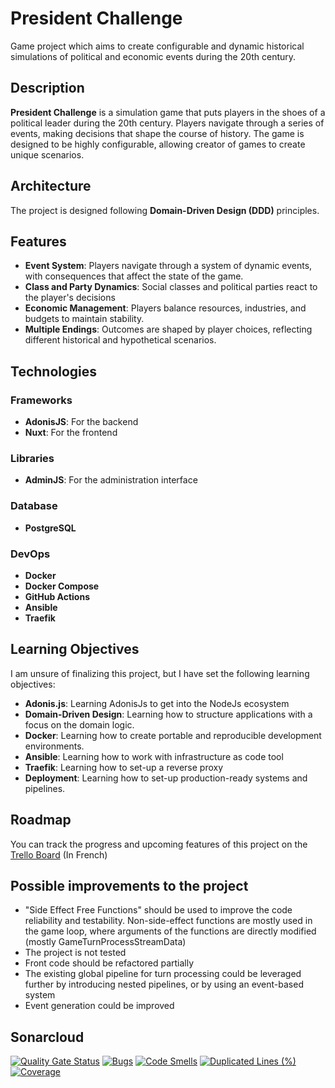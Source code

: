 # President Challenge

Game project which aims to create configurable and dynamic historical simulations of political and economic events during the 20th century.

## Description

**President Challenge** is a simulation game that puts players in the shoes of a political leader during the 20th century. Players navigate through a series of events, making decisions that shape the course of history. The game is designed to be highly configurable, allowing creator of games to create unique scenarios.

## Architecture

The project is designed following **Domain-Driven Design (DDD)** principles.

## Features

- **Event System**: Players navigate through a system of dynamic events, with consequences that affect the state of the game.
- **Class and Party Dynamics**: Social classes and political parties react to the player's decisions
- **Economic Management**: Players balance resources, industries, and budgets to maintain stability.
- **Multiple Endings**: Outcomes are shaped by player choices, reflecting different historical and hypothetical scenarios.

## Technologies

### Frameworks

- **AdonisJS**: For the backend
- **Nuxt**: For the frontend

### Libraries

- **AdminJS**: For the administration interface

### Database

- **PostgreSQL**

### DevOps

- **Docker**
- **Docker Compose**
- **GitHub Actions**
- **Ansible**
- **Traefik**

## Learning Objectives

I am unsure of finalizing this project, but I have set the following learning objectives:
- **Adonis.js**: Learning AdonisJs to get into the NodeJs ecosystem
- **Domain-Driven Design**: Learning how to structure applications with a focus on the domain logic.
- **Docker**: Learning how to create portable and reproducible development environments.
- **Ansible**: Learning how to work with infrastructure as code tool
- **Traefik**: Learning how to set-up a reverse proxy
- **Deployment**: Learning how to set-up production-ready systems and pipelines.

## Roadmap

You can track the progress and upcoming features of this project on the [Trello Board](https://trello.com/b/yeDvZUYI/allende-challenge-v2) (In French)

## Possible improvements to the project

- "Side Effect Free Functions" should be used to improve the code reliability and testability. Non-side-effect functions are mostly used in the game loop, where arguments of the functions are directly modified (mostly GameTurnProcessStreamData)
- The project is not tested
- Front code should be refactored partially
- The existing global pipeline for turn processing could be leveraged further by introducing nested pipelines, or by using an event-based system
- Event generation could be improved

## Sonarcloud

[![Quality Gate Status](https://sonarcloud.io/api/project_badges/measure?project=NathanFouere_allende-challenge-v2&metric=alert_status&token=da295f277cd5d131c11ab2d5705fb52c7f38c414)](https://sonarcloud.io/summary/new_code?id=NathanFouere_allende-challenge-v2)
[![Bugs](https://sonarcloud.io/api/project_badges/measure?project=NathanFouere_allende-challenge-v2&metric=bugs&token=da295f277cd5d131c11ab2d5705fb52c7f38c414)](https://sonarcloud.io/summary/new_code?id=NathanFouere_allende-challenge-v2)
[![Code Smells](https://sonarcloud.io/api/project_badges/measure?project=NathanFouere_allende-challenge-v2&metric=code_smells&token=da295f277cd5d131c11ab2d5705fb52c7f38c414)](https://sonarcloud.io/summary/new_code?id=NathanFouere_allende-challenge-v2)
[![Duplicated Lines (%)](https://sonarcloud.io/api/project_badges/measure?project=NathanFouere_allende-challenge-v2&metric=duplicated_lines_density&token=da295f277cd5d131c11ab2d5705fb52c7f38c414)](https://sonarcloud.io/summary/new_code?id=NathanFouere_allende-challenge-v2)
[![Coverage](https://sonarcloud.io/api/project_badges/measure?project=NathanFouere_allende-challenge-v2&metric=coverage&token=da295f277cd5d131c11ab2d5705fb52c7f38c414)](https://sonarcloud.io/summary/new_code?id=NathanFouere_allende-challenge-v2)

